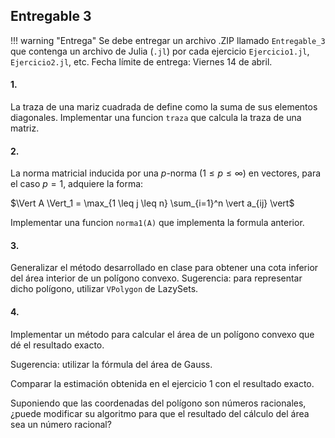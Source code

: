 ## Entregable 3

!!! warning "Entrega"
    Se debe entregar un archivo .ZIP llamado `Entregable_3` que contenga un archivo de Julia (`.jl`) por cada ejercicio `Ejercicio1.jl`, `Ejercicio2.jl`, etc. Fecha límite de entrega: Viernes 14 de abril.

#### 1.

La traza de una mariz cuadrada de define como la suma de sus elementos diagonales. Implementar una funcion `traza` que calcula la traza de una matriz.

#### 2.

La norma matricial inducida por una $p$-norma ($1 \leq p \leq \infty$) en vectores, para el caso $p = 1$, adquiere la forma:

$\Vert A \Vert_1 = \max_{1 \leq j \leq n} \sum_{i=1}^n \vert a_{ij} \vert$

Implementar una funcion `norma1(A)` que implementa la formula anterior.

#### 3.

Generalizar el método desarrollado en clase para obtener una cota inferior del área interior de un polígono convexo. 
Sugerencia: para representar dicho polígono, utilizar `VPolygon` de LazySets.

#### 4.

Implementar un método para calcular el área de un polígono convexo que dé el resultado exacto.

Sugerencia: utilizar la fórmula del área de Gauss.

Comparar la estimación obtenida en el ejercicio 1 con el resultado exacto.

Suponiendo que las coordenadas del polígono son números racionales, ¿puede modificar su algoritmo para que el resultado del cálculo del área sea un número racional?

